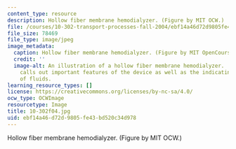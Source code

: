 ```yaml
---
content_type: resource
description: Hollow fiber membrane hemodialyzer. (Figure by MIT OCW.)
file: /courses/10-302-transport-processes-fall-2004/ebf14a46d72d9805fe43bd520c34d978_10-302f04.jpg
file_size: 78469
file_type: image/jpeg
image_metadata:
  caption: Hollow fiber membrane hemodialyzer. (Figure by MIT OpenCourseWare.)
  credit: ''
  image-alt: An illustration of a hollow fiber membrane hemodialyzer.  The illustration
    calls out important features of the device as well as the indicating the flow
    of fluids.
learning_resource_types: []
license: https://creativecommons.org/licenses/by-nc-sa/4.0/
ocw_type: OCWImage
resourcetype: Image
title: 10-302f04.jpg
uid: ebf14a46-d72d-9805-fe43-bd520c34d978
---
```

Hollow fiber membrane hemodialyzer. (Figure by MIT OCW.)